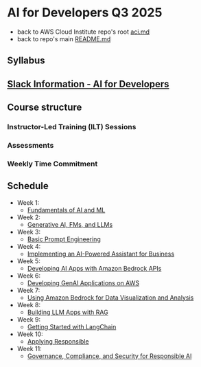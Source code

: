 # AI for Developers Q3 2025

* back to AWS Cloud Institute repo's root [aci.md](../aci.md)
* back to repo's main [README.md](../../../README.md)

## Syllabus

## [Slack Information - AI for Developers](./canvas.md)

## Course structure

### Instructor-Led Training (ILT) Sessions

### Assessments

### Weekly Time Commitment

## Schedule

* Week 1:
  * [Fundamentals of AI and ML](./W010FundamentalsOfAiAndMl.md)
* Week 2:
  * [Generative AI, FMs, and LLMs](./W020GenerativeAiFmAndLlm.md)
* Week 3:
  * [Basic Prompt Engineering](./W030BasicPromptingEngineering.md)
* Week 4:
  * [Implementing an AI-Powered Assistant for Business](./W040ImplementingAiAssistantForBusiness.md)
* Week 5:
  * [Developing AI Apps with Amazon Bedrock APIs](./W050DevelopingAiAppsAmazonBedrockApi.md)
* Week 6:
  * [Developing GenAI Applications on AWS](./W060DevelopingGenAiAppsOnAws.md)
* Week 7:
  * [Using Amazon Bedrock for Data Visualization and Analysis](./W070AmazonBedrockForDataVisualization.md)
* Week 8:
  * [Building LLM Apps with RAG](./W080BuildingLlmAppsWithRag.md)
* Week 9:
  * [Getting Started with LangChain](./W090GettingStartedWithLangchain.md)
* Week 10:
  * [Applying Responsible](./W100ApplyingResponsibleAi.md)
* Week 11:
  * [Governance, Compliance, and Security for Responsible AI](./W110GovernanceResponsibleAI.md)
  